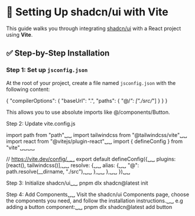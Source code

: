 # 🧱 Setting Up shadcn/ui with Vite

This guide walks you through integrating [shadcn/ui](https://ui.shadcn.com) with a React project using **Vite**.


## ✅ Step-by-Step Installation

### Step 1: Set up `jsconfig.json`

At the root of your project, create a file named `jsconfig.json` with the following content:

{
  "compilerOptions": {
    "baseUrl": ".",
    "paths": {
      "@/*": ["./src/*"]
    }
  }
}

This allows you to use absolute imports like @/components/Button.


Step 2: Update vite.config.js

import path from "path"␣␣
import tailwindcss from "@tailwindcss/vite"␣␣
import react from "@vitejs/plugin-react"␣␣
import { defineConfig } from "vite"␣␣␣␣

// https://vite.dev/config/␣␣
export default defineConfig({␣␣
  plugins: [react(), tailwindcss()],␣␣
  resolve: {␣␣
    alias: {␣␣
      "@": path.resolve(__dirname, "./src"),␣␣
    },␣␣
  },␣␣
})␣␣



Step 3: Initialize shadcn/ui␣␣
pnpm dlx shadcn@latest init



Step 4: Add Components␣␣
Visit the shadcn/ui Components page, choose the components you need, and follow the installation instructions.␣␣
e.g adding a button component:␣␣
pnpm dlx shadcn@latest add button
